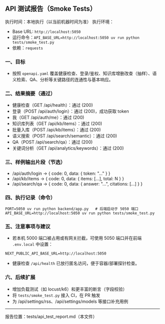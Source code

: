 ## API 测试报告（Smoke Tests）

执行时间：本地执行（以当前机器时间为准）
执行环境：
- Base URL: `http://localhost:5050`
- 运行命令：`API_BASE_URL=http://localhost:5050 uv run python tests/smoke_test.py`
- 依赖：`requests`

### 一、目标
- 按照 `openapi.yaml` 覆盖健康检查、登录/鉴权、知识库增删改查（抽样）、语义检索、QA、分析等关键路径的连通性与基本响应。

### 二、结果摘要（通过）
- 健康检查（GET /api/health）：通过 (200)
- 登录（POST /api/auth/login）：通过 (200)，成功获取 token
- 我（GET /api/auth/me）：通过 (200)
- 知识库列表（GET /api/kb/items）：通过 (200)
- 批量入库（POST /api/kb/items）：通过 (200)
- 语义搜索（POST /api/search/semantic）：通过 (200)
- QA（POST /api/search/qa）：通过 (200)
- 关键词分析（GET /api/analytics/keywords）：通过 (200)

### 三、样例输出片段（节选）
- /api/auth/login → { code: 0, data: { token: "..." } }
- /api/kb/items → { code: 0, data: { items: [...], total: N } }
- /api/search/qa → { code: 0, data: { answer: "...", citations: [...] } }

### 四、执行记录（命令）
```
PORT=5050 uv run python backend/app.py   # 后端启动于 5050 端口
API_BASE_URL=http://localhost:5050 uv run python tests/smoke_test.py
```

### 五、注意事项与建议
- 若本机 5000 端口被占用或有网关拦截，可使用 5050 端口并在前端 `.env.local` 中设置：
```
NEXT_PUBLIC_API_BASE_URL=http://localhost:5050
```
- 健康检查 `/api/health` 已放行匿名访问，便于容器/部署探针检查。

### 六、后续扩展
- 增加负载测试（如 locust/k6）和更丰富的断言（字段校验）
- 将 `tests/smoke_test.py` 接入 CI，在 PR 触发
- 为 /api/settings/rss、/api/settings/models 等接口补充用例

---
报告位置：tests/api_test_report.md（本文件）
